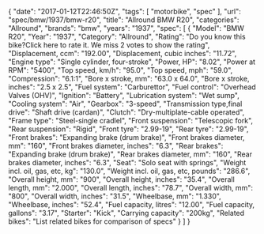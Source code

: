 {
    "date": "2017-01-12T22:46:50Z",
    "tags": [
        "motorbike",
        "spec"
    ],
    "url": "spec\/bmw\/1937\/bmw-r20",
    "title": "Allround BMW R20",
    "categories": "Allround",
    "brands": "bmw",
    "years": "1937",
    "spec": [
        {
            "Model": "BMW R20",
            "Year": "1937",
            "Category": "Allround",
            "Rating": "Do you know this bike?Click here to rate it. We miss 2 votes to show the rating",
            "Displacement, ccm": "192.00",
            "Displacement, cubic inches": "11.72",
            "Engine type": "Single cylinder, four-stroke",
            "Power, HP": "8.02",
            "Power at RPM": "5400",
            "Top speed, km\/h": "95.0",
            "Top speed, mph": "59.0",
            "Compression": "6.1:1",
            "Bore x stroke, mm": "63.0 x 64.0",
            "Bore x stroke, inches": "2.5 x 2.5",
            "Fuel system": "Carburettor",
            "Fuel control": "Overhead Valves (OHV)",
            "Ignition": "Battery",
            "Lubrication system": "Wet sump",
            "Cooling system": "Air",
            "Gearbox": "3-speed",
            "Transmission type,final drive": "Shaft drive (cardan)",
            "Clutch": "Dry-multiplate-cable operated",
            "Frame type": "Steel-single cradlel",
            "Front suspension": "Telescopic fork",
            "Rear suspension": "Rigid",
            "Front tyre": "2.99-19",
            "Rear tyre": "2.99-19",
            "Front brakes": "Expanding brake (drum brake)",
            "Front brakes diameter, mm": "160",
            "Front brakes diameter, inches": "6.3",
            "Rear brakes": "Expanding brake (drum brake)",
            "Rear brakes diameter, mm": "160",
            "Rear brakes diameter, inches": "6.3",
            "Seat": "Solo seat with springs",
            "Weight incl. oil, gas, etc, kg": "130.0",
            "Weight incl. oil, gas, etc, pounds": "286.6",
            "Overall height, mm": "900",
            "Overall height, inches": "35.4",
            "Overall length, mm": "2.000",
            "Overall length, inches": "78.7",
            "Overall width, mm": "800",
            "Overall width, inches": "31.5",
            "Wheelbase, mm": "1.330",
            "Wheelbase, inches": "52.4",
            "Fuel capacity, litres": "12.00",
            "Fuel capacity, gallons": "3.17",
            "Starter": "Kick",
            "Carrying capacity": "200kg",
            "Related bikes": "List related bikes for comparison of specs"
        }
    ]
}